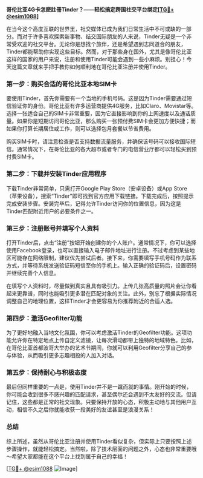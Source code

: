 **哥伦比亚4G卡怎麽註冊Tinder？——轻松搞定跨国社交平台绑定[[TG💪+ @esim1088](https://t.me/s/esim1088)]**

在当今这个高度互联的世界里，社交媒体已成为我们日常生活中不可或缺的一部分。而对于许多喜欢探索新事物、结交国际朋友的人来说，Tinder无疑是一个非常受欢迎的社交平台。无论你是想找个旅伴，还是希望遇到志同道合的朋友，Tinder都能帮助你实现这些目标。然而，对于那些身在国外，尤其是像哥伦比亚这样的国家的用户来说，注册和使用Tinder可能会遇到一些小麻烦。别担心！今天这篇文章就来手把手教你如何顺利地在哥伦比亚注册并使用Tinder。

### **第一步：购买合适的哥伦比亚本地SIM卡**
要使用Tinder，首先你需要有一个当地的手机号码。这是因为Tinder需要通过短信验证你的身份。哥伦比亚有许多运营商提供4G服务，比如Claro、Movistar等。选择一张适合自己的SIM卡非常重要，因为它直接影响到你的上网速度以及通话质量。如果你是短期访问哥伦比亚，那么购买一张预付费SIM卡会更加方便快捷；而如果你打算长期居住或工作，则可以选择包月套餐以节省费用。

购买SIM卡时，请注意检查是否支持数据流量服务，并确保该号码可以接收国际短信。通常情况下，在哥伦比亚的各大超市或者专门的电信营业厅都可以轻松买到预付费SIM卡。

### **第二步：下载并安装Tinder应用程序**
下载Tinder非常简单，只需打开Google Play Store（安卓设备）或App Store（苹果设备），搜索“Tinder”即可找到官方应用下载链接。下载完成后，按照提示完成安装步骤。安装完毕后，记得允许Tinder访问你的位置信息，因为这是Tinder匹配附近用户的必要条件之一。

### **第三步：注册账号并填写个人资料**
打开Tinder后，点击“注册”按钮开始创建你的个人账户。通常情况下，你可以选择使用Facebook登录，也可以直接输入电子邮件地址进行注册。不过考虑到某些地区可能存在网络限制，建议优先尝试后者。接下来，你需要填写手机号码作为联系方式，并等待系统发送验证码短信至你的手机上。输入正确的验证码后，设置密码并继续完善个人信息。

在填写个人资料时，尽量做到真实且具有吸引力。上传几张高质量的照片会让你看起来更靠谱，同时也能吸引更多潜在匹配对象的关注。此外，别忘了根据实际情况调整自己的地理位置，这样Tinder才会更容易为你推荐附近的合适人选。

### **第四步：激活Geofilter功能**
为了更好地融入当地文化氛围，你可以考虑激活Tinder的Geofilter功能。这项功能允许你在特定地点上传自定义滤镜，让每次滑动都带上独特的地域特色。比如，在哥伦比亚首都波哥大举办的艺术节期间，你就可以利用Geofilter分享自己的参与体验，从而吸引更多志趣相投的人加入对话。

### **第五步：保持耐心与积极态度**
最后但同样重要的一点是，使用Tinder并不是一蹴而就的事情。刚开始的时候，你可能会收到很多不感兴趣的匹配请求，甚至偶尔还会遇到不太友好的交流。但请记住，这些都是正常的社交现象。只要保持开放的心态，积极主动地与其他用户互动，相信不久之后你就能收获一段美好的友谊甚至是浪漫关系！

### **总结**
综上所述，虽然从哥伦比亚注册并使用Tinder看似复杂，但实际上只要按照上述步骤操作，就能轻松搞定。当然啦，除了技术层面的问题之外，心态也非常重要哦～希望大家都能在这个平台上找到属于自己的幸福！

[[TG💪+ @esim1088](https://t.me/s/esim1088) ![Image](https://i.postimg.cc/4NQfJmqS/Snipaste-2025-05-13-00-14-12.png)]